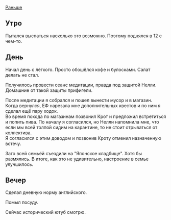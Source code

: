 [Раньше](2020.03.27.md)
## Утро
Пытался выспаться насколько это возможно. Поэтому поднялся в 12 с чем-то.
## День
Начал день с лёгкого. Просто обошёлся кофе и булосками. Салат делать не стал.

Получилось провести сеанс медитации, правда под защитой Нелли. Домашние от такой защиты прифигели.

После медитации я собрался и пошел вынести мусор и в магазин.  
Когда вернулся, ЕФ нарезала мне дополнительных квестов и по ним я сделал ещё пару ходок.  
Во время похода по магазинам позвонил Крот и предложил встретиться и попить пива. По началу я согласился, но Нелли напомнила мне, что если мы всей толпой сидим на карантине, то не стоит отрываться от коллектива.  
Я согласился с этим доводом и позвонив Кроту отменил назначенную встечу.

Зато всей семьёй съездили на "Японское кладбище". Хотя бы размялись. В итоге, как это не удивительно, настроение в семье улучшилось.
## Вечер
Сделал дневную норму английского.

Помыл посуду.

Сейчас исторический ютуб смотрю.